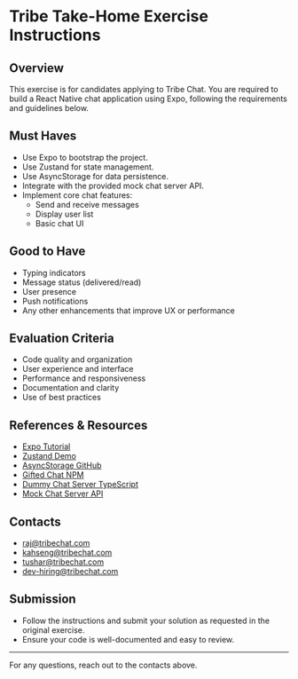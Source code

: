 # Tribe Take-Home Exercise Instructions

## Overview
This exercise is for candidates applying to Tribe Chat. You are required to build a React Native chat application using Expo, following the requirements and guidelines below.

## Must Haves
- Use Expo to bootstrap the project.
- Use Zustand for state management.
- Use AsyncStorage for data persistence.
- Integrate with the provided mock chat server API.
- Implement core chat features:
  - Send and receive messages
  - Display user list
  - Basic chat UI

## Good to Have
- Typing indicators
- Message status (delivered/read)
- User presence
- Push notifications
- Any other enhancements that improve UX or performance

## Evaluation Criteria
- Code quality and organization
- User experience and interface
- Performance and responsiveness
- Documentation and clarity
- Use of best practices

## References & Resources
- [Expo Tutorial](https://docs.expo.dev/tutorial/create-your-first-app/)
- [Zustand Demo](https://zustand-demo.pmnd.rs/)
- [AsyncStorage GitHub](https://github.com/react-native-async-storage/async-storage)
- [Gifted Chat NPM](https://www.npmjs.com/package/react-native-gifted-chat/v/0.9.0-beta.2)
- [Dummy Chat Server TypeScript](https://github.com/ryushar/dummy-chat-server/blob/main/src/global.d.ts)
- [Mock Chat Server API](https://dummy-chat-server.tribechat.com/api)

## Contacts
- raj@tribechat.com
- kahseng@tribechat.com
- tushar@tribechat.com
- dev-hiring@tribechat.com

## Submission
- Follow the instructions and submit your solution as requested in the original exercise.
- Ensure your code is well-documented and easy to review.

---
For any questions, reach out to the contacts above.
